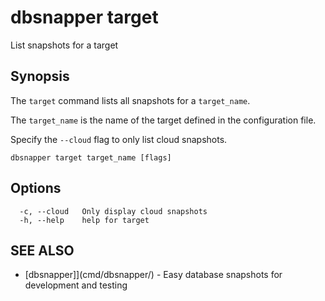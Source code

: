 # dbsnapper target

List snapshots for a target

## Synopsis

The `target` command lists all snapshots for a `target_name`.

The `target_name` is the name of the target defined in the configuration file.

Specify the `--cloud` flag to only list cloud snapshots.

```
dbsnapper target target_name [flags]
```

## Options

```
  -c, --cloud   Only display cloud snapshots
  -h, --help    help for target
```

## SEE ALSO

- [dbsnapper]](cmd/dbsnapper/) - Easy database snapshots for development and testing
